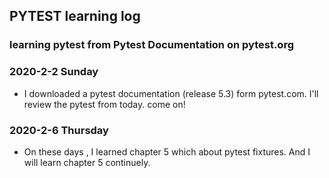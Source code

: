 ## PYTEST learning log
### learning pytest from Pytest Documentation on pytest.org
### 2020-2-2 Sunday
* I downloaded a pytest documentation (release 5.3) form pytest.com.
I'll review the pytest from today. come on!
### 2020-2-6 Thursday
* On these days , I learned chapter 5 which about pytest fixtures. And I will learn chapter 5 continuely.
